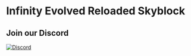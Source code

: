# Infinity Evolved Reloaded Skyblock

## Join our Discord

[![Discord](https://discord.com/assets/e4923594e694a21542a489471ecffa50.svg)](https://discord.gg/397uwyT)
